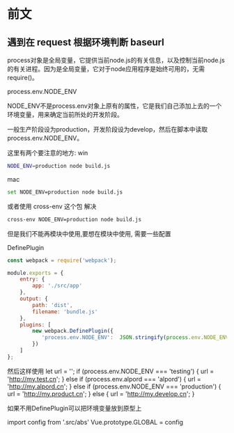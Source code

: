 # 前文

## 遇到在 request 根据环境判断 baseurl

process对象是全局变量，它提供当前node.js的有关信息，以及控制当前node.js的有关进程。因为是全局变量，它对于node应用程序是始终可用的，无需require()。

process.env.NODE_ENV

NODE_ENV不是process.env对象上原有的属性，它是我们自己添加上去的一个环境变量，用来确定当前所处的开发阶段。

一般生产阶段设为production，开发阶段设为develop，然后在脚本中读取process.env.NODE_ENV。

这里有两个要注意的地方:
win

```bash
NODE_ENV=production node build.js
```

mac

```bash
set NODE_ENV=production node build.js
```

或者使用 cross-env 这个包 解决

```bash
cross-env NODE_ENV=production node build.js
```

但是我们不能再模块中使用,要想在模块中使用, 需要一些配置

DefinePlugin

```js
const webpack = require('webpack');

module.exports = {
    entry: {
        app: './src/app'
    },
    output: {
        path: 'dist',
        filename: 'bundle.js'
    },
    plugins: [
        new webpack.DefinePlugin({
           'process.env.NODE_ENV':  JSON.stringify(process.env.NODE_ENV)
        })
    ]
};

```

然后这样使用
let url = '';
 if (process.env.NODE_ENV === 'testing') {
   url = 'http://my.test.cn';
 } else if (process.env.alpord === 'alpord') {
   url = 'http://my.alpord.cn';
 } else if (process.env.NODE_ENV === 'production') {
   url = 'http://my.product.cn';
 } else {
   url = 'http://my.develop.cn';
 }

如果不用DefinePlugin可以把环境变量放到原型上

import config from '.src/abs'
Vue.prototype.GLOBAL = config